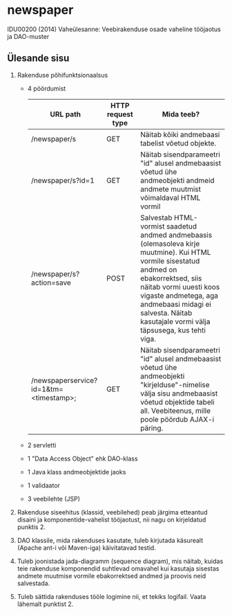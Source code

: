 # newspaper #

IDU00200 (2014) Vaheülesanne: Veebirakenduse osade vaheline tööjaotus ja DAO-muster


## Ülesande sisu ##

1. Rakenduse põhifunktsionaalsus
    
    * 4 pöördumist
        
        | URL path | HTTP request type | Mida teeb? |
        | --- | --- | --- |
        | /newspaper/s | GET | Näitab kõiki andmebaasi tabelist võetud objekte. |
        | /newspaper/s?id=1 | GET | Näitab sisendparameetri "id" alusel andmebaasist võetud ühe andmeobjekti andmeid andmete muutmist võimaldaval HTML vormil |
        | /newspaper/s?action=save | POST | Salvestab HTML-vormist saadetud andmed andmebaasis (olemasoleva kirje muutmine). Kui HTML vormile sisestatud andmed on ebakorrektsed, siis näitab vormi uuesti koos vigaste andmetega, aga andmebaasi midagi ei salvesta. Näitab kasutajale vormi välja täpsusega, kus tehti viga. |
        | /newspaperservice?id=1&amp;tm=&lt;timestamp&gt;; | GET | Näitab sisendparameetri "id" alusel andmebaasist võetud ühe andmeobjekti "kirjelduse"-nimelise välja sisu andmebaasist võetud objektide tabeli all. Veebiteenus, mille poole pöördub AJAX-i päring. |
        
    * 2 servletti
    * 1 "Data Access Object" ehk DAO-klass
    * 1 Java klass andmeobjektide jaoks
    * 1 validaator
    * 3 veebilehte (JSP)
    
2. Rakenduse siseehitus (klassid, veebilehed) peab järgima etteantud disaini ja komponentide-vahelist
   tööjaotust, nii nagu on kirjeldatud punktis 2.

3. DAO klassile, mida rakenduses kasutate, tuleb kirjutada käsurealt (Apache ant-i või Maven-iga)
   käivitatavad testid.

4. Tuleb joonistada jada-diagramm (sequence diagram), mis näitab, kuidas teie rakenduse komponendid
   suhtlevad omavahel kui kasutaja sisestas andmete muutmise vormile ebakorrektsed andmed ja proovis
   neid salvestada.

5. Tuleb sättida rakenduses tööle logimine nii, et tekiks logifail. Vaata lähemalt punktist 2.
